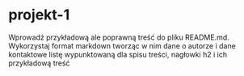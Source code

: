 # projekt-1

Wprowadź przykładową ale poprawną treść do pliku README.md. Wykorzystaj format markdown tworząc w nim dane o autorze i dane kontaktowe listę wypunktowaną dla spisu treści, nagłowki h2 i ich przykładową treść